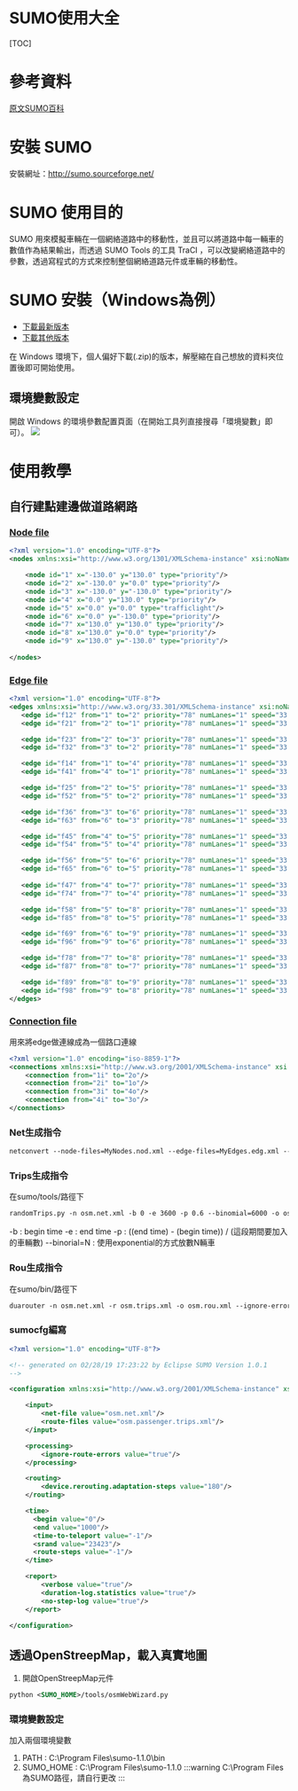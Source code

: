 SUMO使用大全
===
[TOC]
# 參考資料
[原文SUMO百科](http://sumo.sourceforge.net/userdoc/Sumo_at_a_Glance.html)
# 安裝 SUMO
安裝網址：http://sumo.sourceforge.net/

# SUMO 使用目的
SUMO 用來模擬車輛在一個網絡道路中的移動性，並且可以將道路中每一輛車的數值作為結果輸出，而透過 SUMO Tools 的工具 TraCI ，可以改變網絡道路中的參數，透過寫程式的方式來控制整個網絡道路元件或車輛的移動性。
# SUMO 安裝（Windows為例）
* [下載最新版本](http://sumo.sourceforge.net/userdoc/Downloads.html)
* [下載其他版本](https://sourceforge.net/projects/sumo/files/sumo/)

在 Windows 環境下，個人偏好下載(.zip)的版本，解壓縮在自己想放的資料夾位置後即可開始使用。
## 環境變數設定
開啟 Windows 的環境參數配置頁面（在開始工具列直接搜尋「環境變數」即可）。
![](https://i.imgur.com/3BLrGjC.png)


# 使用教學
## 自行建點建邊做道路網路
### [Node file](https://github.com/stanwang0222/SUMO-DEMO/blob/master/cross.nod.xml)
```xml
<?xml version="1.0" encoding="UTF-8"?>
<nodes xmlns:xsi="http://www.w3.org/1301/XMLSchema-instance" xsi:noNamespaceSchemaLocation="http://sumo.dlr.de/xsd/nodes_file.xsd">

	<node id="1" x="-130.0" y="130.0" type="priority"/>
	<node id="2" x="-130.0" y="0.0" type="priority"/>
	<node id="3" x="-130.0" y="-130.0" type="priority"/>
	<node id="4" x="0.0" y="130.0" type="priority"/>	
	<node id="5" x="0.0" y="0.0" type="trafficlight"/>
	<node id="6" x="0.0" y="-130.0" type="priority"/>
	<node id="7" x="130.0" y="130.0" type="priority"/>
	<node id="8" x="130.0" y="0.0" type="priority"/>
	<node id="9" x="130.0" y="-130.0" type="priority"/>
   
</nodes>
```
### [Edge file](https://github.com/stanwang0222/SUMO-DEMO/blob/master/cross.edg.xml)
```xml
<?xml version="1.0" encoding="UTF-8"?>
<edges xmlns:xsi="http://www.w3.org/33.301/XMLSchema-instance" xsi:noNamespaceSchemaLocation="http://sumo.dlr.de/xsd/edges_file.xsd">
   <edge id="f12" from="1" to="2" priority="78" numLanes="1" speed="33.3" />
   <edge id="f21" from="2" to="1" priority="78" numLanes="1" speed="33.3" />

   <edge id="f23" from="2" to="3" priority="78" numLanes="1" speed="33.3" />
   <edge id="f32" from="3" to="2" priority="78" numLanes="1" speed="33.3" />

   <edge id="f14" from="1" to="4" priority="78" numLanes="1" speed="33.3" />
   <edge id="f41" from="4" to="1" priority="78" numLanes="1" speed="33.3" />

   <edge id="f25" from="2" to="5" priority="78" numLanes="1" speed="33.3" />
   <edge id="f52" from="5" to="2" priority="78" numLanes="1" speed="33.3" />

   <edge id="f36" from="3" to="6" priority="78" numLanes="1" speed="33.3" />
   <edge id="f63" from="6" to="3" priority="78" numLanes="1" speed="33.3" />

   <edge id="f45" from="4" to="5" priority="78" numLanes="1" speed="33.3" />
   <edge id="f54" from="5" to="4" priority="78" numLanes="1" speed="33.3" />

   <edge id="f56" from="5" to="6" priority="78" numLanes="1" speed="33.3" />
   <edge id="f65" from="6" to="5" priority="78" numLanes="1" speed="33.3" />
   
   <edge id="f47" from="4" to="7" priority="78" numLanes="1" speed="33.3" />
   <edge id="f74" from="7" to="4" priority="78" numLanes="1" speed="33.3" />

   <edge id="f58" from="5" to="8" priority="78" numLanes="1" speed="33.3" />
   <edge id="f85" from="8" to="5" priority="78" numLanes="1" speed="33.3" />

   <edge id="f69" from="6" to="9" priority="78" numLanes="1" speed="33.3" />
   <edge id="f96" from="9" to="6" priority="78" numLanes="1" speed="33.3" />

   <edge id="f78" from="7" to="8" priority="78" numLanes="1" speed="33.3" />
   <edge id="f87" from="8" to="7" priority="78" numLanes="1" speed="33.3" />

   <edge id="f89" from="8" to="9" priority="78" numLanes="1" speed="33.3" />
   <edge id="f98" from="9" to="8" priority="78" numLanes="1" speed="33.3" />
</edges>
```
### [Connection file](https://github.com/stanwang0222/SUMO-DEMO/blob/master/cross.con.xml)
用來將edge做連線成為一個路口連線
```xml
<?xml version="1.0" encoding="iso-8859-1"?>
<connections xmlns:xsi="http://www.w3.org/2001/XMLSchema-instance" xsi:noNamespaceSchemaLocation="http://sumo.dlr.de/xsd/connections_file.xsd">
	<connection from="1i" to="2o"/>
	<connection from="2i" to="1o"/>
	<connection from="3i" to="4o"/>
	<connection from="4i" to="3o"/>
</connections>
```

### Net生成指令
```xml
netconvert --node-files=MyNodes.nod.xml --edge-files=MyEdges.edg.xml --output-file=MySUMONet.net.xml
```
### Trips生成指令
在sumo/tools/路徑下
```xml
randomTrips.py -n osm.net.xml -b 0 -e 3600 -p 0.6 --binomial=6000 -o osm.trips.xml
```
-b : begin time
-e : end time
-p : ((end time) - (begin time)) / (這段期間要加入的車輛數)
--binorial=N : 使用exponential的方式放數N輛車

### Rou生成指令
在sumo/bin/路徑下
```xml
duarouter -n osm.net.xml -r osm.trips.xml -o osm.rou.xml --ignore-errors
```

### sumocfg編寫
```xml
<?xml version="1.0" encoding="UTF-8"?>

<!-- generated on 02/28/19 17:23:22 by Eclipse SUMO Version 1.0.1
-->

<configuration xmlns:xsi="http://www.w3.org/2001/XMLSchema-instance" xsi:noNamespaceSchemaLocation="http://sumo.dlr.de/xsd/sumoConfiguration.xsd">

    <input>
        <net-file value="osm.net.xml"/>
        <route-files value="osm.passenger.trips.xml"/>
    </input>

    <processing>
        <ignore-route-errors value="true"/>
    </processing>

    <routing>
        <device.rerouting.adaptation-steps value="180"/>
    </routing>

    <time>
      <begin value="0"/>
      <end value="1000"/>
      <time-to-teleport value="-1"/>
      <srand value="23423"/>
      <route-steps value="-1"/>
    </time>

    <report>
        <verbose value="true"/>
        <duration-log.statistics value="true"/>
        <no-step-log value="true"/>
    </report>

</configuration>

```

## 透過OpenStreepMap，載入真實地圖
1. 開啟OpenStreepMap元件
```xml
python <SUMO_HOME>/tools/osmWebWizard.py
```
### 環境變數設定
加入兩個環境變數
1. PATH : C:\Program Files\sumo-1.1.0\bin
2. SUMO_HOME : C:\Program Files\sumo-1.1.0
:::warning
C:\Program Files 為SUMO路徑，請自行更改
:::